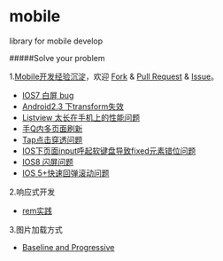 mobile
======

library for mobile develop

#####Solve your problem

1.[Mobile开发经验沉淀](https://github.com/imweb/mobile/issues/2)，欢迎 [Fork](https://github.com/imweb/mobile/fork) & [Pull Request](https://github.com/imweb/mobile/pulls) & [Issue](https://github.com/imweb/mobile/issues)。
+	[IOS7 白屏 bug](https://github.com/imweb/mobile/blob/master/docs/ios7-empty-screen.md)
+	[Android2.3 下transform失效](https://github.com/imweb/mobile/blob/master/docs/transform-not-work-under-android23.md)
+	[Listview 太长在手机上的性能问题](https://github.com/imweb/mobile/blob/master/docs/listview-toolong.md)
+	[手Q内多页面刷新](https://github.com/imweb/mobile/blob/master/docs/multipage-refresh.md)
+	[Tap点击穿透问题](https://github.com/imweb/mobile/blob/master/docs/tap-penetrate.md)
+	[IOS下页面input呼起软键盘导致fixed元素错位问题](https://github.com/imweb/mobile/blob/master/docs/ios-input-fixed.md)
+	[IOS8 闪屏问题](https://github.com/imweb/mobile/blob/master/docs/ios8-splash-screen.md)
+	[IOS 5+快速回弹滚动问题](https://github.com/imweb/mobile/blob/master/docs/ios5%2B-scroll.md)

2.响应式开发
	
+	[rem实践](https://github.com/imweb/mobile/issues/3)

3.图片加载方式

+	[Baseline and Progressive](https://github.com/imweb/mobile/issues/4)


